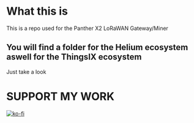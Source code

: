 # What this is
This is a repo used for the Panther X2 LoRaWAN Gateway/Miner


## You will find a folder for the Helium ecosystem aswell for the ThingsIX ecosystem

Just take a look



# SUPPORT MY WORK
[![ko-fi](https://ko-fi.com/img/githubbutton_sm.svg)](https://ko-fi.com/R5R0IYN9V)

